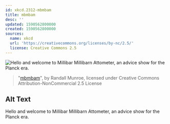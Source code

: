 ```yaml
---
id: xkcd.2312-mbmbam
title: mbmbam
desc: ''
updated: 1590562800000
created: 1590562800000
sources:
  name: xkcd
  url: 'https://creativecommons.org/licenses/by-nc/2.5/'
  license: Creative Commons 2.5
---
```

![Hello and welcome to Millibar Millibarn Attometer, an advice show for the Planck era.](https://imgs.xkcd.com/comics/mbmbam.png)
> "[mbmbam](https://xkcd.com/2312/)", by Randall Munroe, licensed under Creative Commons Attribution-NonCommercial 2.5 License

## Alt Text
Hello and welcome to Millibar Millibarn Attometer, an advice show for the Planck era.
